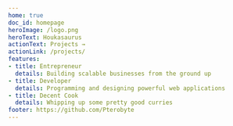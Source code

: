 ```yaml
---
home: true
doc_id: homepage
heroImage: /logo.png
heroText: Houkasaurus
actionText: Projects →
actionLink: /projects/
features:
- title: Entrepreneur
  details: Building scalable businesses from the ground up
- title: Developer
  details: Programming and designing powerful web applications
- title: Decent Cook
  details: Whipping up some pretty good curries
footer: https://github.com/Pterobyte
---
```

